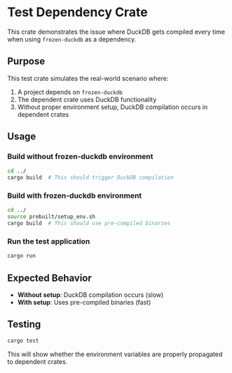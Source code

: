 # Test Dependency Crate

This crate demonstrates the issue where DuckDB gets compiled every time when using `frozen-duckdb` as a dependency.

## Purpose

This test crate simulates the real-world scenario where:
1. A project depends on `frozen-duckdb`
2. The dependent crate uses DuckDB functionality
3. Without proper environment setup, DuckDB compilation occurs in dependent crates

## Usage

### Build without frozen-duckdb environment
```bash
cd ../
cargo build  # This should trigger DuckDB compilation
```

### Build with frozen-duckdb environment
```bash
cd ../
source prebuilt/setup_env.sh
cargo build  # This should use pre-compiled binaries
```

### Run the test application
```bash
cargo run
```

## Expected Behavior

- **Without setup**: DuckDB compilation occurs (slow)
- **With setup**: Uses pre-compiled binaries (fast)

## Testing

```bash
cargo test
```

This will show whether the environment variables are properly propagated to dependent crates.
